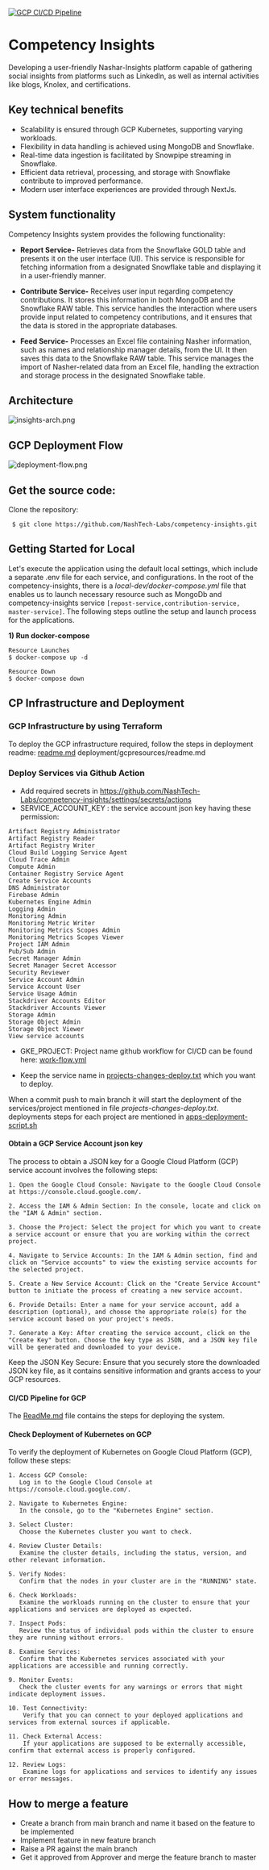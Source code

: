 [![GCP CI/CD Pipeline](https://github.com/NashTech-Labs/competency-insights/actions/workflows/work-flow.yml/badge.svg)](https://github.com/NashTech-Labs/competency-insights/actions/workflows/work-flow.yml)
# Competency Insights
Developing a user-friendly Nashar-Insights platform capable of gathering social insights from platforms such as LinkedIn, as well as internal activities like blogs, Knolex, and certifications.

Key technical benefits
--
- Scalability is ensured through GCP Kubernetes, supporting varying workloads. 
- Flexibility in data handling is achieved using MongoDB and Snowflake.
- Real-time data ingestion is facilitated by Snowpipe streaming in Snowflake.
- Efficient data retrieval, processing, and storage with Snowflake contribute to improved performance.
- Modern user interface experiences are provided through NextJs.

System functionality
--
Competency Insights system provides the following functionality:

- **Report Service-** Retrieves data from the Snowflake GOLD table and presents it on the user interface (UI). This service is responsible for fetching information from a designated Snowflake table and displaying it in a user-friendly manner.


- **Contribute Service-**  Receives user input regarding competency contributions. It stores this information in both MongoDB and the Snowflake RAW table. This service handles the interaction where users provide input related to competency contributions, and it ensures that the data is stored in the appropriate databases.


- **Feed Service-**  Processes an Excel file containing Nasher information, such as names and relationship manager details, from the UI. It then saves this data to the Snowflake RAW table. This service manages the import of Nasher-related data from an Excel file, handling the extraction and storage process in the designated Snowflake table.

Architecture
--
![insights-arch.png](documentation%2Finsights-arch.png)

GCP Deployment Flow
--
![deployment-flow.png](documentation%2Fdeployment-flow.png)

Get the source code:
-------------------
Clone the repository:

	 $ git clone https://github.com/NashTech-Labs/competency-insights.git

Getting Started for Local
--
Let's execute the application using the default local settings, which include a separate .env file for each service, and configurations. In the root of the competency-insights, there is a *local-dev/docker-compose.yml* file that enables us to launch necessary resource such as MongoDb and competency-insights service `[repost-service,contribution-service, master-service]`. The following steps outline the setup and launch process for the applications.

**1) Run docker-compose**
```
Resource Launches
$ docker-compose up -d

Resource Down
$ docker-compose down
```

CP Infrastructure and Deployment
-- 
### GCP Infrastructure by using Terraform
To deploy the GCP infrastructure required, follow the steps in deployment readme:
[readme.md](deployment%2Fgcpresources%2Freadme.md) deployment/gcpresources/readme.md

### Deploy Services via Github Action
- Add required secrets in https://github.com/NashTech-Labs/competency-insights/settings/secrets/actions
- SERVICE_ACCOUNT_KEY : the service account json key having these permission:
```
Artifact Registry Administrator
Artifact Registry Reader
Artifact Registry Writer
Cloud Build Logging Service Agent
Cloud Trace Admin
Compute Admin
Container Registry Service Agent
Create Service Accounts
DNS Administrator
Firebase Admin
Kubernetes Engine Admin
Logging Admin
Monitoring Admin
Monitoring Metric Writer
Monitoring Metrics Scopes Admin
Monitoring Metrics Scopes Viewer
Project IAM Admin
Pub/Sub Admin
Secret Manager Admin
Secret Manager Secret Accessor
Security Reviewer
Service Account Admin
Service Account User
Service Usage Admin
Stackdriver Accounts Editor
Stackdriver Accounts Viewer
Storage Admin
Storage Object Admin
Storage Object Viewer
View service accounts
```
- GKE_PROJECT: Project name
  github workflow for CI/CD can be found here:
 [work-flow.yml](.github%2Fworkflows%2Fwork-flow.yml)

- Keep the service name in [projects-changes-deploy.txt](projects-changes-deploy.txt) which you want to deploy.

When a commit push to main branch it will start the deployment of the services/project mentioned in
file *projects-changes-deploy.txt*.
deployments steps for each project are mentioned in [apps-deployment-script.sh](apps-deployment-script.sh)

####  Obtain a GCP Service Account json key
The process to obtain a JSON key for a Google Cloud Platform (GCP) service account involves the following steps:
```arm
1. Open the Google Cloud Console: Navigate to the Google Cloud Console at https://console.cloud.google.com/.

2. Access the IAM & Admin Section: In the console, locate and click on the "IAM & Admin" section.

3. Choose the Project: Select the project for which you want to create a service account or ensure that you are working within the correct project.

4. Navigate to Service Accounts: In the IAM & Admin section, find and click on "Service accounts" to view the existing service accounts for the selected project.

5. Create a New Service Account: Click on the "Create Service Account" button to initiate the process of creating a new service account.

6. Provide Details: Enter a name for your service account, add a description (optional), and choose the appropriate role(s) for the service account based on your project's needs.

7. Generate a Key: After creating the service account, click on the "Create Key" button. Choose the key type as JSON, and a JSON key file will be generated and downloaded to your device.
```
Keep the JSON Key Secure: Ensure that you securely store the downloaded JSON key file, as it contains sensitive information and grants access to your GCP resources.

#### CI/CD Pipeline for GCP
The [ReadMe.md](GCP_Ci-Cd_Pipeline_README.md) file contains the steps for deploying the system.


#### Check Deployment of Kubernetes on GCP
To verify the deployment of Kubernetes on Google Cloud Platform (GCP), follow these steps:
```arm
1. Access GCP Console:
   Log in to the Google Cloud Console at https://console.cloud.google.com/.

2. Navigate to Kubernetes Engine:
   In the console, go to the "Kubernetes Engine" section.

3. Select Cluster:
   Choose the Kubernetes cluster you want to check.

4. Review Cluster Details:
   Examine the cluster details, including the status, version, and other relevant information.

5. Verify Nodes:
   Confirm that the nodes in your cluster are in the "RUNNING" state.

6. Check Workloads:
   Examine the workloads running on the cluster to ensure that your applications and services are deployed as expected.

7. Inspect Pods:
   Review the status of individual pods within the cluster to ensure they are running without errors.

8. Examine Services:
   Confirm that the Kubernetes services associated with your applications are accessible and running correctly.

9. Monitor Events:
   Check the cluster events for any warnings or errors that might indicate deployment issues.

10. Test Connectivity:
    Verify that you can connect to your deployed applications and services from external sources if applicable.

11. Check External Access:
    If your applications are supposed to be externally accessible, confirm that external access is properly configured.

12. Review Logs:
    Examine logs for applications and services to identify any issues or error messages.
```

How to merge a feature
--
- Create a branch from main branch and name it based on the feature to be implemented
- Implement feature in new feature branch
- Raise a PR against the main branch
- Get it approved from Approver and merge the feature branch to master
